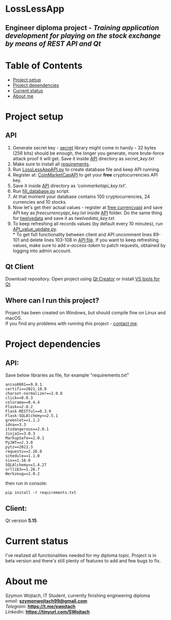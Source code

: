 # LossLessApp

## Engineer diploma project - *Training application development for playing on the stock exchange by means of REST API and Qt*

# Table of Contents
- [Project setup](#project-setup)
- [Project dependencies](#project-dependencies)
- [Current status](#current-status)
- [About me](#about-me)

# Project setup

## API

1. Generate secret key - [secret](https://docs.python.org/3/library/secrets.html) library might come in handy - 32 bytes (256 bits) should be enough, the longer you generate, more brute-force attack proof it will get. 
Save it inside [API](API) directory as *secret_key.txt*
2. Make sure to install all [requirements](#project-requirements).
3. Run [LossLessAppAPI.py](API/LossLessAppAPI.py) to create database file and keep API running.
4. Register at: [CoinMarketCapAPI](https://pro.coinmarketcap.com/) to get your **free** cryptocurrencies API key.
5. Save it inside [API](API) directory as *'coinmarketapi_key.txt'*.
6. Run [fill_database.py](API/fill_database.py) script.
7. At that moment your database contains 100 cryptocurrencies, 24 currencies and 10 stocks.
8. Now let's get their actual values - register at [free currencyapi](https://freecurrencyapi.net/) and save API key as *freecurrencyapi_key.txt* inside [API](API) folder. Do the same thing for [twelvedata](https://twelvedata.com/) and save it as *twelvedata_key.txt*.
9. To keep refreshing all records values (by default every 10 minutes), run [API_value_update.py](API/API_value_update.py).\
\* To get full functionality between client and API uncomment lines 89-101 and delete lines 103-108 in [API file](API/LossLessAppAPI.py). If you want to keep refreshing values, make sure to add *x-access-token* to patch requests, obtained by logging into admin account.

## Qt Client
Download repository. Open project using [Qt Creator](https://www.qt.io/product/development-tools) or install [VS tools for Qt](https://doc.qt.io/qtvstools/qtvstools-getting-started.html).

## Where can I run this project?
Project has been created on Windows, but should compile fine on Linux and macOS.\
If you find any problems with running this project - [contact me](#about-me).

# Project dependencies

## API:
Save below libraries as file, for example "requirements.txt"
```
aniso8601==9.0.1
certifi==2021.10.8
charset-normalizer==2.0.8
click==8.0.3
colorama==0.4.4
Flask==2.0.2
Flask-RESTful==0.3.9
Flask-SQLAlchemy==2.5.1
greenlet==1.1.2
idna==3.3
itsdangerous==2.0.1
Jinja2==3.0.3
MarkupSafe==2.0.1
PyJWT==2.3.0
pytz==2021.3
requests==2.26.0
schedule==1.1.0
six==1.16.0
SQLAlchemy==1.4.27
urllib3==1.26.7
Werkzeug==2.0.2
```
then run in console:
```
pip install -r requirements.txt
```
## Client:

Qt version **5.15**

# Current status
I've realized all functionalities needed for my diploma topic. Project is in beta version and there's still plenty of features to add and few bugs to fix.

# About me
Szymon Wojtach, IT Student, currently finishing engineering diploma\
*email:* **szymonwojtach99@gmail.com** \
*Telegram:* **https://t.me/swojtach** \
*LinkedIn:* **https://tinyurl.com/SWojtach** 
